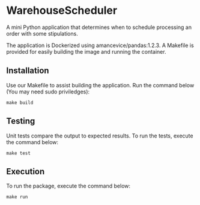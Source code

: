 # WarehouseScheduler
A mini Python application that determines when to schedule processing an order with some stipulations.

The application is Dockerized using amancevice/pandas:1.2.3. A Makefile is provided for easily building the image and running the container.

## Installation

Use our Makefile to assist building the application. Run the command below (You may need sudo priviledges):

    make build

## Testing

Unit tests compare the output to expected results. To run the tests, execute the command below:

    make test

## Execution

To run the package, execute the command below:

    make run